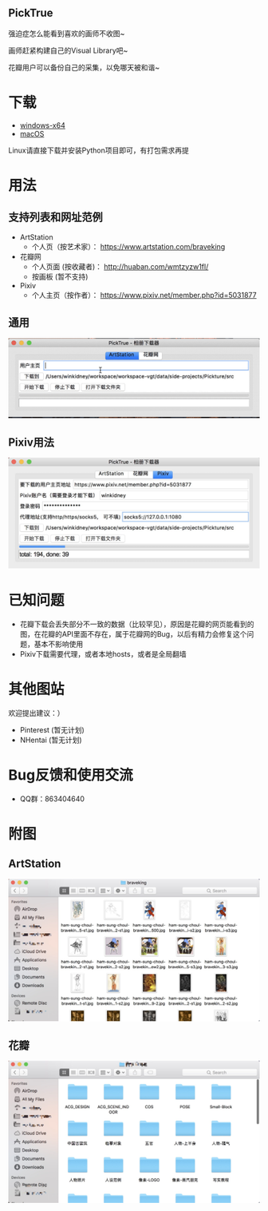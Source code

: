 PickTrue
------------

强迫症怎么能看到喜欢的画师不收图~

画师赶紧构建自己的Visual Library吧~

花瓣用户可以备份自己的采集，以免哪天被和谐~


# 下载

+ [windows-x64](https://github.com/winkidney/PickTrue/releases)
+ [macOS](https://github.com/winkidney/PickTrue/releases)

Linux请直接下载并安装Python项目即可，有打包需求再提


# 用法

## 支持列表和网址范例

+ ArtStation
  + 个人页（按艺术家）： https://www.artstation.com/braveking
+ 花瓣网
  + 个人页面 (按收藏者)： http://huaban.com/wmtzyzw1fl/
  + 按画板 (暂不支持) 
+ Pixiv
  + 个人主页（按作者）： https://www.pixiv.net/member.php?id=5031877

## 通用

![用法](res/usage.gif)

## Pixiv用法

![pixiv](res/pixiv.jpg)


# 已知问题

+ 花瓣下载会丢失部分不一致的数据（比较罕见），原因是花瓣的网页能看到的图，在花瓣的API里面不存在，属于花瓣网的Bug，以后有精力会修复这个问题，基本不影响使用
+ Pixiv下载需要代理，或者本地hosts，或者是全局翻墙

# 其他图站

欢迎提出建议：）

+ Pinterest (暂无计划)
+ NHentai (暂无计划)

# Bug反馈和使用交流

+ QQ群：863404640

# 附图

## ArtStation
![Artstation](res/artstation-downloaded.jpg)

## 花瓣
![Huaban](res/huaban-downloaded.jpg)
